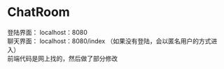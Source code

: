 # ChatRoom
登陆界面： localhost：8080                                                           
聊天界面： localhost：8080/index （如果没有登陆，会以匿名用户的方式进入）                                            
前端代码是网上找的，然后做了部分修改
